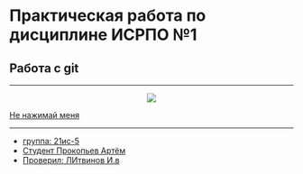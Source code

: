 # Практическая работа по дисциплине ИСРПО №1
## Работа с git

-----

<p align='center'><img src="https://i.pinimg.com/564x/81/66/f5/8166f5ff33337a83df084b6ed38d99a3.jpg"
 src= width="300" ></p>
<p><a href="https://memepedia.ru/a-chto-sluchilos/">Не нажимай меня</p>

 ----- 

* группа: 21ис-5 
* Студент Прокопьев Артём 
* Проверил: ЛИтвинов И.в
